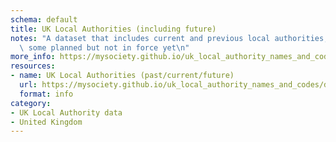 ```yaml
---
schema: default
title: UK Local Authorities (including future)
notes: "A dataset that includes current and previous local authorities, as well as\
  \ some planned but not in force yet\n"
more_info: https://mysociety.github.io/uk_local_authority_names_and_codes/datasets/uk_la_future/latest
resources:
- name: UK Local Authorities (past/current/future)
  url: https://mysociety.github.io/uk_local_authority_names_and_codes/datasets/uk_la_future/latest
  format: info
category:
- UK Local Authority data
- United Kingdom
---
```

